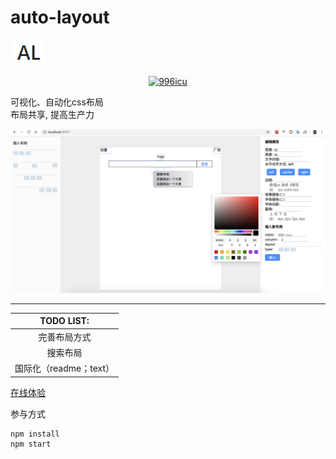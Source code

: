 # auto-layout
![](https://github.com/0123cf/auto-layout/blob/master/logo.png?raw=true)
<p align="center">
    <a href="https://github.com/996icu/996.ICU/blob/master/LICENSE">
        <img alt="996icu" src="https://img.shields.io/badge/license-NPL%20(The%20996%20Prohibited%20License)-blue.svg">
    </a>
</p>
可视化、自动化css布局</br>
布局共享, 提高生产力</br>

![image.png](https://github.com/0123cf/auto-layout/blob/master/imgs/demo_preview.png?raw=true)


-----

|TODO LIST:|
|:--------:|
|完善布局方式|
|搜索布局|
|国际化（readme；text）|


[在线体验](http://al.mysy.vip/)


参与方式
```
npm install
npm start
```
